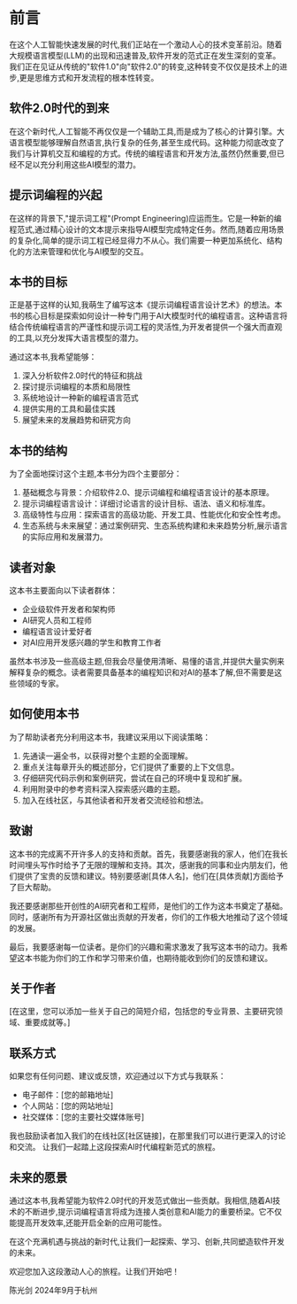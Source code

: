 # 前言

在这个人工智能快速发展的时代,我们正站在一个激动人心的技术变革前沿。随着大规模语言模型(LLM)的出现和迅速普及,软件开发的范式正在发生深刻的变革。我们正在见证从传统的"软件1.0"向"软件2.0"的转变,这种转变不仅仅是技术上的进步,更是思维方式和开发流程的根本性转变。

## 软件2.0时代的到来

在这个新时代,人工智能不再仅仅是一个辅助工具,而是成为了核心的计算引擎。大语言模型能够理解自然语言,执行复杂的任务,甚至生成代码。这种能力彻底改变了我们与计算机交互和编程的方式。传统的编程语言和开发方法,虽然仍然重要,但已经不足以充分利用这些AI模型的潜力。

## 提示词编程的兴起

在这样的背景下,"提示词工程"(Prompt Engineering)应运而生。它是一种新的编程范式,通过精心设计的文本提示来指导AI模型完成特定任务。然而,随着应用场景的复杂化,简单的提示词工程已经显得力不从心。我们需要一种更加系统化、结构化的方法来管理和优化与AI模型的交互。

## 本书的目标

正是基于这样的认知,我萌生了编写这本《提示词编程语言设计艺术》的想法。本书的核心目标是探索如何设计一种专门用于AI大模型时代的编程语言。这种语言将结合传统编程语言的严谨性和提示词工程的灵活性,为开发者提供一个强大而直观的工具,以充分发挥大语言模型的潜力。

通过这本书,我希望能够：

1. 深入分析软件2.0时代的特征和挑战
2. 探讨提示词编程的本质和局限性
3. 系统地设计一种新的编程语言范式
4. 提供实用的工具和最佳实践
5. 展望未来的发展趋势和研究方向

## 本书的结构

为了全面地探讨这个主题,本书分为四个主要部分：

1. 基础概念与背景：介绍软件2.0、提示词编程和编程语言设计的基本原理。
2. 提示词编程语言设计：详细讨论语言的设计目标、语法、语义和标准库。
3. 高级特性与应用：探索语言的高级功能、开发工具、性能优化和安全性考虑。
4. 生态系统与未来展望：通过案例研究、生态系统构建和未来趋势分析,展示语言的实际应用和发展潜力。

## 读者对象

这本书主要面向以下读者群体：

- 企业级软件开发者和架构师
- AI研究人员和工程师
- 编程语言设计爱好者
- 对AI应用开发感兴趣的学生和教育工作者

虽然本书涉及一些高级主题,但我会尽量使用清晰、易懂的语言,并提供大量实例来解释复杂的概念。读者需要具备基本的编程知识和对AI的基本了解,但不需要是这些领域的专家。

## 如何使用本书

为了帮助读者充分利用这本书，我建议采用以下阅读策略：

1. 先通读一遍全书，以获得对整个主题的全面理解。
2. 重点关注每章开头的概述部分，它们提供了重要的上下文信息。
3. 仔细研究代码示例和案例研究，尝试在自己的环境中复现和扩展。
4. 利用附录中的参考资料深入探索感兴趣的主题。
5. 加入在线社区，与其他读者和开发者交流经验和想法。

## 致谢

这本书的完成离不开许多人的支持和贡献。首先，我要感谢我的家人，他们在我长时间埋头写作时给予了无限的理解和支持。其次，感谢我的同事和业内朋友们，他们提供了宝贵的反馈和建议。特别要感谢[具体人名]，他们在[具体贡献]方面给予了巨大帮助。

我还要感谢那些开创性的AI研究者和工程师，是他们的工作为这本书奠定了基础。同时，感谢所有为开源社区做出贡献的开发者，你们的工作极大地推动了这个领域的发展。

最后，我要感谢每一位读者。是你们的兴趣和需求激发了我写这本书的动力。我希望这本书能为你们的工作和学习带来价值，也期待能收到你们的反馈和建议。

## 关于作者

[在这里，您可以添加一些关于自己的简短介绍，包括您的专业背景、主要研究领域、重要成就等。]

## 联系方式

如果您有任何问题、建议或反馈，欢迎通过以下方式与我联系：

- 电子邮件：[您的邮箱地址]
- 个人网站：[您的网站地址]
- 社交媒体：[您的主要社交媒体账号]

我也鼓励读者加入我们的在线社区[社区链接]，在那里我们可以进行更深入的讨论和交流。 让我们一起踏上这段探索AI时代编程新范式的旅程。

## 未来的愿景

通过这本书,我希望能为软件2.0时代的开发范式做出一些贡献。我相信,随着AI技术的不断进步,提示词编程语言将成为连接人类创意和AI能力的重要桥梁。它不仅能提高开发效率,还能开启全新的应用可能性。

在这个充满机遇与挑战的新时代,让我们一起探索、学习、创新,共同塑造软件开发的未来。

欢迎您加入这段激动人心的旅程。让我们开始吧！

陈光剑
2024年9月于杭州